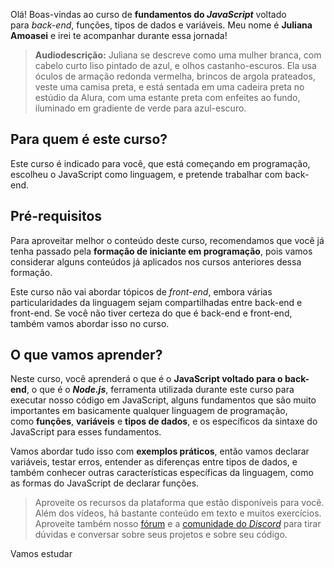 Olá! Boas-vindas ao curso de **fundamentos do _JavaScript_** voltado para _back-end_, funções, tipos de dados e variáveis. Meu nome é **Juliana Amoasei** e irei te acompanhar durante essa jornada!

> **Audiodescrição:** Juliana se descreve como uma mulher branca, com cabelo curto liso pintado de azul, e olhos castanho-escuros. Ela usa óculos de armação redonda vermelha, brincos de argola prateados, veste uma camisa preta, e está sentada em uma cadeira preta no estúdio da Alura, com uma estante preta com enfeites ao fundo, iluminado em gradiente de verde para azul-escuro.

## Para quem é este curso?

Este curso é indicado para você, que está começando em programação, escolheu o JavaScript como linguagem, e pretende trabalhar com back-end.

## Pré-requisitos

Para aproveitar melhor o conteúdo deste curso, recomendamos que você já tenha passado pela **formação de iniciante em programação**, pois vamos considerar alguns conteúdos já aplicados nos cursos anteriores dessa formação.

Este curso não vai abordar tópicos de _front-end_, embora várias particularidades da linguagem sejam compartilhadas entre back-end e front-end. Se você não tiver certeza do que é back-end e front-end, também vamos abordar isso no curso.

## O que vamos aprender?

Neste curso, você aprenderá o que é o **JavaScript voltado para o back-end**, o que é o _**Node.js**_, ferramenta utilizada durante este curso para executar nosso código em JavaScript, alguns fundamentos que são muito importantes em basicamente qualquer linguagem de programação, como **funções**, **variáveis** e **tipos de dados**, e os específicos da sintaxe do JavaScript para esses fundamentos.

Vamos abordar tudo isso com **exemplos práticos**, então vamos declarar variáveis, testar erros, entender as diferenças entre tipos de dados, e também conhecer outras características específicas da linguagem, como as formas do JavaScript de declarar funções.

> Aproveite os recursos da plataforma que estão disponíveis para você. Além dos vídeos, há bastante conteúdo em texto e muitos exercícios. Aproveite também nosso [fórum](https://cursos.alura.com.br/forum/categoria-programacao/todos) e a [comunidade do _Discord_](https://discord.gg/SK9bj7hEYD/) para tirar dúvidas e conversar sobre seus projetos e sobre seu código.

Vamos estudar